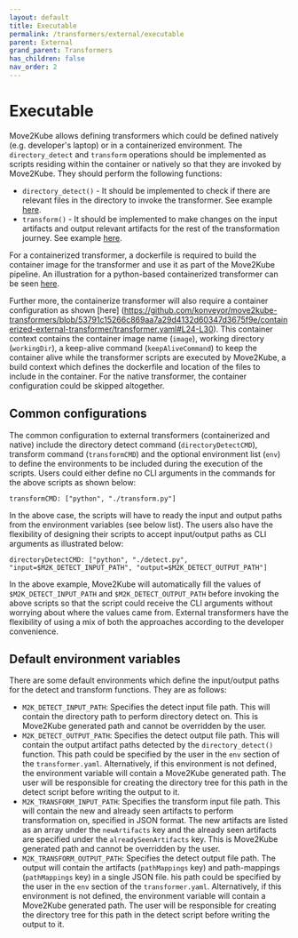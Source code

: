 ```yaml
---
layout: default
title: Executable
permalink: /transformers/external/executable
parent: External
grand_parent: Transformers
has_children: false
nav_order: 2
---
```


# Executable

Move2Kube allows defining transformers which could be defined natively (e.g. developer's laptop) or in a containerized environment. The `directory_detect` and `transform` operations should be implemented as scripts residing within the container or natively so that they are invoked by Move2Kube. They should perform the following functions:
* `directory_detect()` - It should be implemented to check if there are relevant files in the directory to invoke the transformer. See example [here](https://github.com/konveyor/move2kube-transformers/blob/main/containerized-external-transformer/detect.py).
* `transform()` - It should be implemented to make changes on the input artifacts and output relevant artifacts for the rest of the transformation journey. See example [here](https://github.com/konveyor/move2kube-transformers/blob/main/containerized-external-transformer/transform.py).

For a containerized transformer, a dockerfile is required to build the container image for the transformer and use it as part of the Move2Kube pipeline. An illustration for a python-based containerized transformer can be seen [here](https://github.com/konveyor/move2kube-transformers/blob/main/containerized-external-transformer/Dockerfile).

Further more, the containerize transformer will also require a container configuration as shown [here]
(https://github.com/konveyor/move2kube-transformers/blob/53791c15266c869aa7a29d4132d60347d3675f9e/containerized-external-transformer/transformer.yaml#L24-L30).  This container context contains the container image name (`image`), working directory (`workingDir`), a keep-alive command (`keepAliveCommand`) to keep the container alive while the transformer scripts are executed by Move2Kube, a build context which defines the dockerfile and location of the files to include in the container. 
For the native transformer, the container configuration could be skipped altogether.

## Common configurations

The common configuration to external transformers (containerized and native) include the directory detect command (`directoryDetectCMD`), transform command (`transformCMD`) and the optional environment list (`env`) to define the environments to be included during the execution of the scripts. Users could either define no CLI arguments in the commands for the above scripts as shown below:
```
transformCMD: ["python", "./transform.py"]
```
In the above case, the scripts will have to ready the input and output paths from the environment variables (see below list).
The users also have the flexibility of designing their scripts to accept input/output paths as CLI arguments as illustrated below:
```
directoryDetectCMD: ["python", "./detect.py", "input=$M2K_DETECT_INPUT_PATH", "output=$M2K_DETECT_OUTPUT_PATH"]
```
In the above example, Move2Kube will automatically fill the values of `$M2K_DETECT_INPUT_PATH` and `$M2K_DETECT_OUTPUT_PATH` before invoking the above scripts so that the script could receive the CLI arguments without worrying about where the values came from.
External transformers have the flexibility of using a mix of both the approaches according to the developer convenience.

## Default environment variables
There are some default environments which define the input/output paths for the detect and transform functions. They are as follows:
- `M2K_DETECT_INPUT_PATH`: Specifies the detect input file path. This will contain the directory path to perform directory detect on. This is Move2Kube generated path and cannot be overridden by the user.
- `M2K_DETECT_OUTPUT_PATH`: Specifies the detect output file path. This will contain the output artifact paths detected by the `directory_detect()` function. This path could be specified by the user in the `env` section of the `transformer.yaml`. Alternatively, if this environment is not defined, the environment variable will contain a Move2Kube generated path. The user will be responsible for creating the directory tree for this path in the detect script before writing the output to it.
- `M2K_TRANSFORM_INPUT_PATH`: Specifies the transform input file path. This will contain the new and already seen artifacts to perform transformation on, specified in JSON format. The new artifacts are listed as an array under the `newArtifacts` key and the already seen artifacts are specified under the `alreadySeenArtifacts` key.  This is Move2Kube generated path and cannot be overridden by the user.
- `M2K_TRANSFORM_OUTPUT_PATH`: Specifies the detect output file path. The output will contain the artifacts (`pathMappings` key) and path-mappings (`pathMappings` key) in a single JSON file. his path could be specified by the user in the `env` section of the `transformer.yaml`. Alternatively, if this environment is not defined, the environment variable will contain a Move2Kube generated path. The user will be responsible for creating the directory tree for this path in the detect script before writing the output to it.